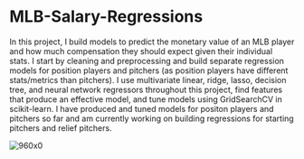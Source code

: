 # MLB-Salary-Regressions
In this project, I build models to predict the monetary value of an MLB player and how much compensation they should expect given their individual stats. I start by cleaning and preprocessing and build separate regression models for position players and pitchers (as position players have different stats/metrics than pitchers). I use multivariate linear, ridge, lasso, decision tree, and neural network regressors throughout this project, find features that produce an effective model, and tune models using GridSearchCV in scikit-learn. I have produced and tuned models for positon players and pitchers so far and am currently working on building regressions for starting pitchers and relief pitchers.


![960x0](https://user-images.githubusercontent.com/81653555/185428766-b9a20ef0-4869-4664-b3b1-363767ed96b1.jpg)
